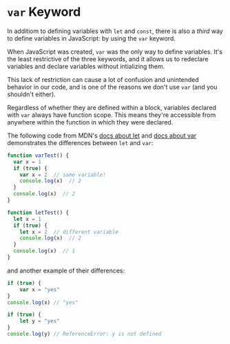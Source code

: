# `var` Keyword

In additiom to defining variables with `let` and `const`, there is also a *third* way to define variables in JavaScript: by using the `var` keyword.

When JavaScript was created, `var` was the only way to define variables. It's the least restrictive of the three keywords, 
and it allows us to redeclare variables and declare variables without intializing them. 

This lack of restriction can cause a lot of confusion and unintended behavior in our code, and is one of the reasons we don't use `var` (and you shouldn't either). 

Regardless of whether they are defined within a block, variables declared with  `var` always have function scope. This means they're accessible from anywhere within the function in which they were declared. 

The following code from MDN's [docs about let](https://developer.mozilla.org/en-US/docs/Web/JavaScript/Reference/Statements/let) and [docs about var](https://developer.mozilla.org/en-US/docs/Web/JavaScript/Reference/Statements/var) demonstrates the differences between `let` and `var`:

```js
function varTest() {
  var x = 1
  if (true) {
    var x = 2  // same variable!
    console.log(x)  // 2
  }
  console.log(x)  // 2
}

function letTest() {
  let x = 1
  if (true) {
    let x = 2  // different variable
    console.log(x)  // 2
  }
  console.log(x)  // 1
}
```

and another example of their differences:

```js
if (true) {
	var x = "yes"
}
console.log(x) // "yes"

if (true) {
	let y = "yes"
}
console.log(y) // ReferenceError: y is not defined
```